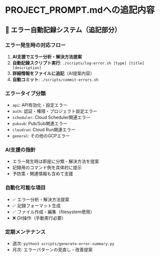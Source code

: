 # PROJECT_PROMPT.mdへの追記内容

## 🚨 エラー自動記録システム（追記部分）

### エラー発生時の対応フロー
1. **AI支援でエラー分析・解決方法提案**
2. **自動記録スクリプト実行**: `./scripts/log-error.sh [type] [title] [description]`
3. **詳細情報をファイルに追記**（AI提案内容）
4. **自動コミット**: `./scripts/commit-errors.sh`

### エラータイプ分類
- `api`: API有効化・設定エラー
- `auth`: 認証・権限・プロジェクト設定エラー
- `scheduler`: Cloud Scheduler関連エラー
- `pubsub`: Pub/Sub関連エラー
- `cloudrun`: Cloud Run関連エラー
- `general`: その他のGCPエラー

### AI支援の指針
- エラー発生時は即座に分類・解決方法を提案
- 記録用のコマンド例を具体的に提示
- 予防策・関連情報も含めて支援

### 自動化可能な項目
- ✅ エラー分析・解決方法提案
- ✅ 記録フォーマット生成
- ✅ ファイル作成・編集（filesystem使用）
- ❌ Git操作（手動実行必要）

### 定期メンテナンス
- 週次: `python3 scripts/generate-error-summary.py`
- 月次: エラーパターンの見直し・改善提案